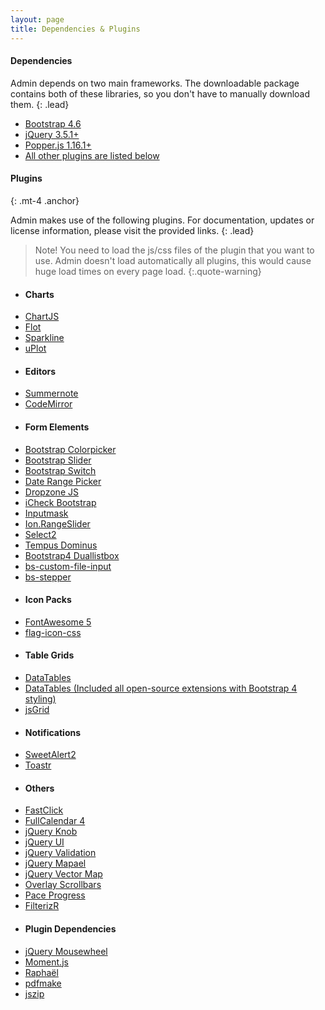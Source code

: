 ```yaml
---
layout: page
title: Dependencies & Plugins
---
```


#### Dependencies

Admin depends on two main frameworks. The downloadable package contains both of these libraries, so you don't have to manually download them.
{: .lead}

- [Bootstrap 4.6](https://getbootstrap.com/)
- [jQuery 3.5.1+](https://jquery.com/)
- [Popper.js 1.16.1+](https://popper.js.org/)
- [All other plugins are listed below](#plugins)

#### Plugins
{: .mt-4 .anchor}

Admin makes use of the following plugins. For documentation, updates or license information, please visit the provided links.
{: .lead}

> Note!
> You need to load the js/css files of the plugin that you want to use.
> Admin doesn't load automatically all plugins, this would cause huge load times on every page load.
{:.quote-warning}

<div class="row px-3">
  <div class="col-sm-3">
    <ul class="list-unstyled">
      <li><h4>Charts</h4></li>
      <li><a href="https://www.chartjs.org/" rel="noopener" target="_blank">ChartJS</a></li>
      <li><a href="http://www.flotcharts.org/" rel="noopener" target="_blank">Flot</a></li>
      <li><a href="https://github.com/mariusGundersen/sparkline" rel="noopener" target="_blank">Sparkline</a></li>
      <li><a href="https://github.com/leeoniya/uPlot/" rel="noopener" target="_blank">uPlot</a></li>
    </ul>
  </div>
  <div class="col-sm-3">
    <ul class="list-unstyled">
      <li><h4>Editors</h4></li>
      <li><a href="https://summernote.org/" rel="noopener" target="_blank">Summernote</a></li>
      <li><a href="https://codemirror.net/" rel="noopener" target="_blank">CodeMirror</a></li>
    </ul>
  </div>
  <div class="col-sm-3">
    <ul class="list-unstyled">
      <li><h4>Form Elements</h4></li>
      <li><a href="https://farbelous.io/bootstrap-colorpicker/">Bootstrap Colorpicker</a></li>
      <li><a href="https://github.com/seiyria/bootstrap-slider/">Bootstrap Slider</a></li>
      <li><a href="https://github.com/Bttstrp/bootstrap-switch">Bootstrap Switch</a></li>
      <li><a href="http://www.daterangepicker.com/" rel="noopener" target="_blank">Date Range Picker</a></li>
      <li><a href="https://www.dropzonejs.com/" rel="noopener" target="_blank">Dropzone JS</a></li>
      <li><a href="https://github.com/bantikyan/icheck-bootstrap#readme" rel="noopener" target="_blank">iCheck Bootstrap</a></li>
      <li><a href="https://github.com/RobinHerbots/Inputmask/" rel="noopener" target="_blank">Inputmask</a></li>
      <li><a href="http://ionden.com/a/plugins/ion.rangeSlider/" rel="noopener" target="_blank">Ion.RangeSlider</a></li>
      <li><a href="https://select2.org/" rel="noopener" target="_blank">Select2</a></li>
      <li><a href="https://tempusdominus.github.io/bootstrap-4/" rel="noopener" target="_blank">Tempus Dominus</a></li>
      <li><a href="https://github.com/istvan-ujjmeszaros/bootstrap-duallistbox#readme" rel="noopener" target="_blank">Bootstrap4 Duallistbox</a></li>
      <li><a href="https://github.com/Johann-S/bs-custom-file-input#readme" rel="noopener" target="_blank">bs-custom-file-input</a></li>
      <li><a href="https://github.com/Johann-S/bs-stepper#readme" rel="noopener" target="_blank">bs-stepper</a></li>
    </ul>
  </div>
  <div class="col-sm-3">
    <ul class="list-unstyled">
      <li><h4>Icon Packs</h4></li>
      <li><a href="https://fontawesome.com/" rel="noopener" target="_blank">FontAwesome 5</a></li>
      <li><a href="https://github.com/lipis/flag-icon-css#readme" rel="noopener" target="_blank">flag-icon-css</a></li>
    </ul>
  </div>
</div>
<div class="row px-3">
  <div class="col-sm-3">
    <ul class="list-unstyled">
      <li><h4>Table Grids</h4></li>
      <li><a href="https://datatables.net/" rel="noopener" target="_blank">DataTables</a></li>
      <li><a href="https://datatables.net/extensions/" rel="noopener" target="_blank">DataTables (Included all open-source extensions with Bootstrap 4 styling)</a></li>
      <li><a href="http://js-grid.com/" rel="noopener" target="_blank">jsGrid</a></li>
    </ul>
  </div>
  <div class="col-sm-3">
    <ul class="list-unstyled">
      <li><h4>Notifications</h4></li>
      <li><a href="https://sweetalert2.github.io/" rel="noopener" target="_blank">SweetAlert2</a></li>
      <li><a href="https://codeseven.github.io/toastr/" rel="noopener" target="_blank">Toastr</a></li>
    </ul>
  </div>
  <div class="col-sm-3">
    <ul class="list-unstyled">
      <li><h4>Others</h4></li>
      <li><a href="https://github.com/ftlabs/fastclick#readme" rel="noopener" target="_blank">FastClick</a></li>
      <li><a href="https://fullcalendar.io/">FullCalendar 4</a></li>
      <li><a href="https://github.com/aterrien/jQuery-Knob#readme">jQuery Knob</a></li>
      <li><a href="https://jqueryui.com/" rel="noopener" target="_blank">jQuery UI</a></li>
      <li><a href="https://jqueryvalidation.org/" rel="noopener" target="_blank">jQuery Validation</a></li>
      <li><a href="https://www.vincentbroute.fr/mapael/" rel="noopener" target="_blank">jQuery Mapael</a></li>
      <li><a href="https://github.com/bbmumford/jqvmap#readme" rel="noopener" target="_blank">jQuery Vector Map</a></li>
      <li><a href="https://kingsora.github.io/OverlayScrollbars/" rel="noopener" target="_blank">Overlay Scrollbars</a></li>
      <li><a href="https://github.com/lgaitan/pace#readme" rel="noopener" target="_blank">Pace Progress</a></li>
      <li><a href="https://github.com/giotiskl/filterizr#readme" rel="noopener" target="_blank">FilterizR</a></li>
    </ul>
  </div>
  <div class="col-sm-3">
    <ul class="list-unstyled">
      <li><h4>Plugin Dependencies</h4></li>
      <li><a href="https://github.com/jquery/jquery-mousewheel#readme" rel="noopener" target="_blank">jQuery Mousewheel</a></li>
      <li><a href="https://momentjs.com/" rel="noopener" target="_blank">Moment.js</a></li>
      <li><a href="https://dmitrybaranovskiy.github.io/raphael/" rel="noopener" target="_blank">Raphaël</a></li>
      <li><a href="https://github.com/bpampuch/pdfmake#readme" rel="noopener" target="_blank">pdfmake</a></li>
      <li><a href="https://github.com/Stuk/jszip#readme" rel="noopener" target="_blank">jszip</a></li>
    </ul>
  </div>
</div>
